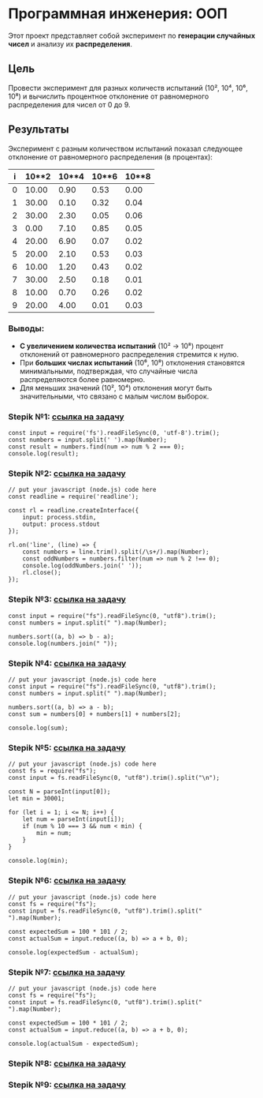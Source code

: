 # Программная инженерия: ООП

Этот проект представляет собой эксперимент по **генерации случайных чисел** и анализу их **распределения**.

## Цель

Провести эксперимент для разных количеств испытаний (10², 10⁴, 10⁶, 10⁸) и вычислить процентное отклонение от равномерного распределения для чисел от 0 до 9.

## Результаты

Эксперимент с разным количеством испытаний показал следующее отклонение от равномерного распределения (в процентах):

| i  | 10**2 | 10**4 | 10**6 | 10**8 |
|----|-------|-------|-------|-------|
| 0  | 10.00 | 0.90  | 0.53  | 0.00  |
| 1  | 30.00 | 0.10  | 0.32  | 0.04  |
| 2  | 30.00 | 2.30  | 0.05  | 0.06  |
| 3  | 0.00  | 7.10  | 0.85  | 0.05  |
| 4  | 20.00 | 6.90  | 0.07  | 0.02  |
| 5  | 20.00 | 2.10  | 0.53  | 0.03  |
| 6  | 10.00 | 1.20  | 0.43  | 0.02  |
| 7  | 30.00 | 2.50  | 0.18  | 0.01  |
| 8  | 10.00 | 0.70  | 0.26  | 0.02  |
| 9  | 20.00 | 4.00  | 0.01  | 0.03  |

### Выводы:
- **С увеличением количества испытаний** (10² → 10⁸) процент отклонений от равномерного распределения стремится к нулю.
- При **больших числах испытаний** (10⁶, 10⁸) отклонения становятся минимальными, подтверждая, что случайные числа распределяются более равномерно.
- Для меньших значений (10², 10⁴) отклонения могут быть значительными, что связано с малым числом выборок.

### Stepik №1: [ссылка на задачу](https://stepik.org/lesson/416145/step/2?unit=405659)

```
const input = require('fs').readFileSync(0, 'utf-8').trim();
const numbers = input.split(' ').map(Number);
const result = numbers.find(num => num % 2 === 0);
console.log(result);
```

### Stepik №2: [ссылка на задачу](https://stepik.org/lesson/416145/step/3?unit=405659)

```
// put your javascript (node.js) code here
const readline = require('readline');

const rl = readline.createInterface({
    input: process.stdin,
    output: process.stdout
});

rl.on('line', (line) => {
    const numbers = line.trim().split(/\s+/).map(Number);
    const oddNumbers = numbers.filter(num => num % 2 !== 0);
    console.log(oddNumbers.join(' '));
    rl.close();
});
```


### Stepik №3: [ссылка на задачу](https://stepik.org/lesson/416145/step/4?unit=405659)

```
const input = require("fs").readFileSync(0, "utf8").trim();
const numbers = input.split(" ").map(Number);

numbers.sort((a, b) => b - a);
console.log(numbers.join(" "));
```

### Stepik №4: [ссылка на задачу](https://stepik.org/lesson/416145/step/5?unit=405659)

```
// put your javascript (node.js) code here
const input = require("fs").readFileSync(0, "utf8").trim();
const numbers = input.split(" ").map(Number);

numbers.sort((a, b) => a - b);
const sum = numbers[0] + numbers[1] + numbers[2];

console.log(sum);
```

### Stepik №5: [ссылка на задачу](https://stepik.org/lesson/416145/step/6?unit=405659)
```
// put your javascript (node.js) code here
const fs = require("fs");
const input = fs.readFileSync(0, "utf8").trim().split("\n");

const N = parseInt(input[0]);
let min = 30001;

for (let i = 1; i <= N; i++) {
    let num = parseInt(input[i]);
    if (num % 10 === 3 && num < min) {
        min = num;
    }
}

console.log(min);
```

### Stepik №6: [ссылка на задачу](https://stepik.org/lesson/416145/step/7?unit=405659)
```
// put your javascript (node.js) code here
const fs = require("fs");
const input = fs.readFileSync(0, "utf8").trim().split(" ").map(Number);

const expectedSum = 100 * 101 / 2;
const actualSum = input.reduce((a, b) => a + b, 0);

console.log(expectedSum - actualSum);
```


### Stepik №7: [ссылка на задачу](https://stepik.org/lesson/416145/step/8?unit=405659)
```
// put your javascript (node.js) code here
const fs = require("fs");
const input = fs.readFileSync(0, "utf8").trim().split(" ").map(Number);

const expectedSum = 100 * 101 / 2;
const actualSum = input.reduce((a, b) => a + b, 0);

console.log(actualSum - expectedSum);
```


### Stepik №8: [ссылка на задачу]()

### Stepik №9: [ссылка на задачу]()




